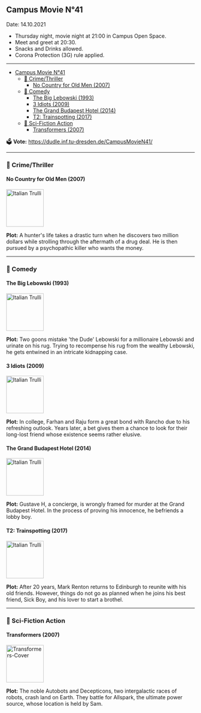 
## Campus Movie N°41

Date: 14.10.2021

- Thursday night, movie night at 21:00 in Campus Open Space.
- Meet and greet at 20:30.
- Snacks and Drinks allowed.
- Corona Protection (3G) rule applied.

---

- [Campus Movie N°41](#campus-movie-n41)
  - [🚨 Crime/Thriller](#-crimethriller)
    - [No Country for Old Men (2007)](#no-country-for-old-men-2007)
  - [:banana: Comedy](#banana-comedy)
    - [The Big Lebowski (1993)](#the-big-lebowski-1993)
    - [3 Idiots (2009)](#3-idiots-2009)
    - [The Grand Budapest Hotel (2014)](#the-grand-budapest-hotel-2014)
    - [T2: Trainspotting (2017)](#t2-trainspotting-2017)
  - [:rocket: Sci-Fiction Action](#rocket-sci-fiction-action)
    - [Transformers (2007)](#transformers-2007)

🗳️ **Vote:** https://dudle.inf.tu-dresden.de/CampusMovieN41/

---

### 🚨 Crime/Thriller


#### No Country for Old Men (2007)

<img src="https://m.media-amazon.com/images/M/MV5BMTk3OTEyNjk1M15BMl5BanBnXkFtZTcwNTgwMTI2MQ@@._V1_.jpg" alt="Italian Trulli" style="width:100px;">


**Plot:** A hunter's life takes a drastic turn when he discovers two million dollars while strolling through the aftermath of a drug deal. He is then pursued by a psychopathic killer who wants the money.


----

### :banana: Comedy

#### The Big Lebowski (1993)

<img src="https://m.media-amazon.com/images/M/MV5BNDQwMTAzOTkxNV5BMl5BanBnXkFtZTgwMjc0MTAwMjE@._V1_.jpg" alt="Italian Trulli" style="width:100px;">


**Plot:** Two goons mistake 'the Dude' Lebowski for a millionaire Lebowski and urinate on his rug. Trying to recompense his rug from the wealthy Lebowski, he gets entwined in an intricate kidnapping case.

#### 3 Idiots (2009)

<img src="https://upload.wikimedia.org/wikipedia/en/thumb/d/df/3_idiots_poster.jpg/220px-3_idiots_poster.jpg" alt="Italian Trulli" style="width:100px;">


**Plot:** In college, Farhan and Raju form a great bond with Rancho due to his refreshing outlook. Years later, a bet gives them a chance to look for their long-lost friend whose existence seems rather elusive.

#### The Grand Budapest Hotel (2014)

<img src="https://m.media-amazon.com/images/M/MV5BMzM5NjUxOTEyMl5BMl5BanBnXkFtZTgwNjEyMDM0MDE@._V1_.jpg" alt="Italian Trulli" style="width:100px;">


**Plot:** Gustave H, a concierge, is wrongly framed for murder at the Grand Budapest Hotel. In the process of proving his innocence, he befriends a lobby boy.

#### T2: Trainspotting (2017)


<img src="https://de.web.img2.acsta.net/pictures/17/02/02/15/33/215386.jpg" alt="Italian Trulli" style="width:100px;">


**Plot:** After 20 years, Mark Renton returns to Edinburgh to reunite with his old friends. However, things do not go as planned when he joins his best friend, Sick Boy, and his lover to start a brothel.

--- 
### :rocket: Sci-Fiction Action

#### Transformers (2007)

<img src="https://upload.wikimedia.org/wikipedia/en/6/66/Transformers07.jpg" alt="Transformers-Cover" style="width:100px;">

**Plot:** The noble Autobots and Decepticons, two intergalactic races of robots, crash land on Earth. They battle for Allspark, the ultimate power source, whose location is held by Sam.
